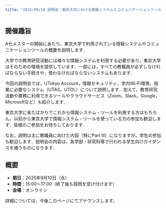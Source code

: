 ```yaml
---
title: "2025/09/10 説明会：東京大学における情報システムとコミュニケーションツール"
---
```


## 開催趣旨
Aセメスターの開始にあたり，東京大学で利用されている情報システムやコミュニケーションツールの概要を説明します．

大学での教育研究活動には様々な情報システムを利用する必要があり，東京大学はそのための環境を提供しています．一部には，すべての教職員が必ずしなければならない手続きや，使わなければならないシステムもあります．

今回の説明会では，UTokyo Account，情報セキュリティ，学内Wi-Fi環境，授業に必要なシステム（UTAS，UTOL）について説明します．加えて，教育研究活動や業務に利用できるツールやクラウドサービス（Zoom，Slack，Google，Microsoftなど）も紹介します．

東京大学に来たばかりでこれから情報システム・ツールを利用する方はもちろん，以前から東京大学で情報システム・ツールを使っている方の参加も歓迎します．皆様のご参加をお待ちしております．

なお，説明は主に教職員に向けた内容（特にPart III）になりますが，学生の参加も歓迎します．説明会の内容は，各学部・研究科等で行われる学生向けガイダンスを補うものになります．

## 概要
- **期日**：2025年9月10日（水）
- **時間**：15:00～17:00（終了後も質問を受け付けます）
- **会場**：オンライン
<!-- [要事前登録](Microsoft Formsのリンクをここに埋める/) -->
詳細については，今後このページにてアナウンスします。
<!--
説明会の資料・動画はこのページで提供しています．

## 内容
- 説明会の趣旨と全体像
- Part I：東京大学における情報システムの基礎
  - UTokyo Account
  - 初期設定と多要素認証
  - 情報セキュリティ教育
  - UTokyo Wi-Fi
- Part II：利用可能なコミュニケーションツールとクラウドサービス
  - Zoom とオンライン会議のためのツール
  - UTokyo Slack
  - ECCS クラウドメール (Google Workspace)
  - UTokyo Microsoft License
  - 生成AI
  - サポート体制
- Part III：教育活動に利用する情報システム – UTAS と UTOL
  - UTAS
  - UTOL
- 質疑応答（終了後も質問を受け付けます）
- 全体まとめ

質問は**[こちらの Slido](https://app.sli.do/event/7fF9LrGSUkVowEfYDCVMfp/live/questions)** （または [https://sli.do/](https://sli.do/) で code = `utelecon20250312`）へ投稿してください．事前の質問も歓迎します．

### 話者
- 田浦健次朗　執行役・副学長
- 雨宮　智浩　情報基盤センター 教授
- 玉造　潤史　情報システム本部 准教授
- 園井　健太　本部情報戦略課 係長

## 参加登録
説明会への参加を申し込むには，参加登録フォームにアクセスして登録してください．フォームを送信すると，Zoom情報を記載したメールが自動返信されます．
[参加登録フォーム](https://forms.office.com/r/qEMGe7gvLt)

### 事前アンケート
[事前アンケート](https://forms.office.com/r/mNc4x4W7g1)にご協力をお願いします.

### 事後アンケート
[事後アンケート]()にご協力をお願いします. Zoomから退出した際に表示されたアンケートを表示同じものですので，そちらから回答することも可能です．
 -->
